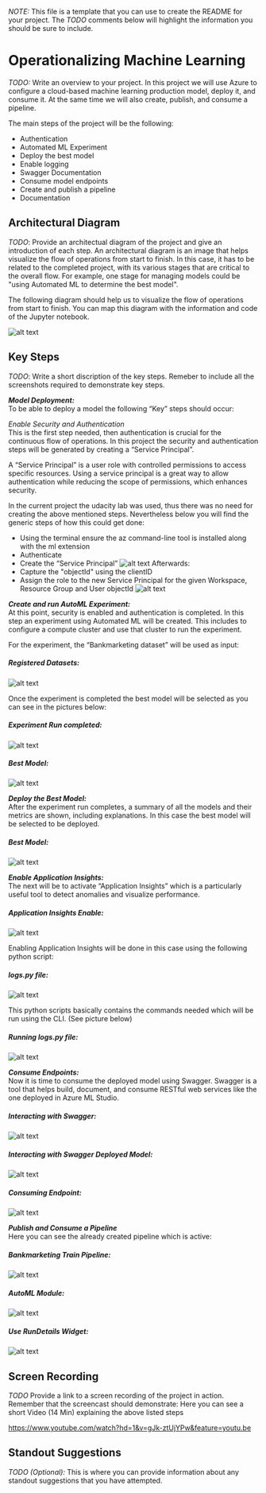 *NOTE:* This file is a template that you can use to create the README for your project. The *TODO* comments below will highlight the information you should be sure to include.


# Operationalizing Machine Learning

*TODO:* Write an overview to your project.
In this project we will use Azure to configure a cloud-based machine learning production model, deploy it, and consume it. At the same time we will also create, publish, and consume a pipeline.

The main steps of the project will be the following:

- Authentication
- Automated ML Experiment
- Deploy the best model
- Enable logging
- Swagger Documentation
- Consume model endpoints
- Create and publish a pipeline
- Documentation

## Architectural Diagram
*TODO*: Provide an architectual diagram of the project and give an introduction of each step. An architectural diagram is an image that helps visualize the flow of operations from start to finish. In this case, it has to be related to the completed project, with its various stages that are critical to the overall flow. For example, one stage for managing models could be "using Automated ML to determine the best model". 

The following diagram should help us to visualize the flow of operations from start to finish.
You can map this diagram with the information and code of the Jupyter notebook. 

![alt text](https://github.com/MarceloLandaverde/udacity-operationalizing-ml/blob/master/Arc_Diagramm.PNG)

## Key Steps
*TODO*: Write a short discription of the key steps. Remeber to include all the screenshots required to demonstrate key steps. 

***Model Deployment:*** \
To be able to deploy a model the following “Key” steps should occur:

*Enable Security and Authentication* \
This is the first step needed, then authentication is crucial for the continuous flow of operations. In this project the security and authentication steps will be generated by creating a “Service Principal”.

A “Service Principal” is a user role with controlled permissions to access specific resources. Using a service principal is a great way to allow authentication while reducing the scope of permissions, which enhances security.

In the current project the udacity lab was used, thus there was no need for creating the above mentioned steps. Nevertheless below you will find the generic steps of how this could get done:

- Using the terminal ensure the az command-line tool is installed along with the ml extension
- Authenticate
- Create the “Service Principal” 
![alt text](https://github.com/MarceloLandaverde/udacity-operationalizing-ml/blob/master/1_Creating_SP.PNG)
Afterwards:
- Capture the "objectId" using the clientID
- Assign the role to the new Service Principal for the given Workspace, Resource Group and User objectId
![alt text](https://github.com/MarceloLandaverde/udacity-operationalizing-ml/blob/master/2_Creating_SP_Role_Owner.PNG)

***Create and run AutoML Experiment:*** \
At this point, security is enabled and authentication is completed. In this step an experiment using Automated ML will be created. This includes to configure a compute cluster and use that cluster to run the experiment.

For the experiment, the “Bankmarketing dataset” will be used as input:

##### Registered Datasets:
![alt text](https://github.com/MarceloLandaverde/udacity-operationalizing-ml/blob/master/1-Registered_Datasets.PNG)

Once the experiment is completed the best model will be selected as you can see in the pictures below:

##### Experiment Run completed:
![alt text](https://github.com/MarceloLandaverde/udacity-operationalizing-ml/blob/master/2-Run_Completed.PNG)

##### Best Model:
![alt text](https://github.com/MarceloLandaverde/udacity-operationalizing-ml/blob/master/3-Best_Model.PNG)

***Deploy the Best Model:***\
After the experiment run completes, a summary of all the models and their metrics are shown, including explanations. In this case the best model will be selected to be deployed.

##### Best Model:
![alt text](https://github.com/MarceloLandaverde/udacity-operationalizing-ml/blob/master/3-Best_Model.PNG)

***Enable Application Insights:***\
The next will be to activate “Application Insights” which is a particularly useful tool to detect anomalies and visualize performance.

##### Application Insights Enable:
![alt text](https://github.com/MarceloLandaverde/udacity-operationalizing-ml/blob/master/4-Application_Insights.PNG)

Enabling Application Insights will be done in this case using the following python script:
##### logs.py file:
![alt text](https://github.com/MarceloLandaverde/udacity-operationalizing-ml/blob/master/4.1-LogsPY.PNG)

This python scripts basically contains the commands needed which will be run using the CLI. (See picture below)

##### Running logs.py file:
![alt text](https://github.com/MarceloLandaverde/udacity-operationalizing-ml/blob/master/4.2-LogsPYCommandLine.PNG)

***Consume Endpoints:***\
Now it is time to consume the deployed model using Swagger. Swagger is a tool that helps build, document, and consume RESTful web services like the one deployed in Azure ML Studio.

##### Interacting with Swagger:
![alt text](https://github.com/MarceloLandaverde/udacity-operationalizing-ml/blob/master/localhost9000.PNG)

##### Interacting with Swagger Deployed Model:
![alt text](https://github.com/MarceloLandaverde/udacity-operationalizing-ml/blob/master/5-Swagger_Instance.PNG)

##### Consuming Endpoint:
![alt text](https://github.com/MarceloLandaverde/udacity-operationalizing-ml/blob/master/6-Consume_End_Point.PNG)

***Publish and Consume a Pipeline***\
Here you can see the already created pipeline which is active:

##### Bankmarketing Train Pipeline:
![alt text](https://github.com/MarceloLandaverde/udacity-operationalizing-ml/blob/master/7-Pipeline_Published_and_Active.PNG)

##### AutoML Module:
![alt text](https://github.com/MarceloLandaverde/udacity-operationalizing-ml/blob/master/8-AutoMLModule.PNG)

##### Use RunDetails Widget:
![alt text](https://github.com/MarceloLandaverde/udacity-operationalizing-ml/blob/master/9-Run_Details_Widget.PNG)


## Screen Recording
*TODO* Provide a link to a screen recording of the project in action. Remember that the screencast should demonstrate:
Here you can see a short Video (14 Min) explaining the above listed steps

https://www.youtube.com/watch?hd=1&v=gJk-ztUjYPw&feature=youtu.be


## Standout Suggestions
*TODO (Optional):* This is where you can provide information about any standout suggestions that you have attempted.
 
